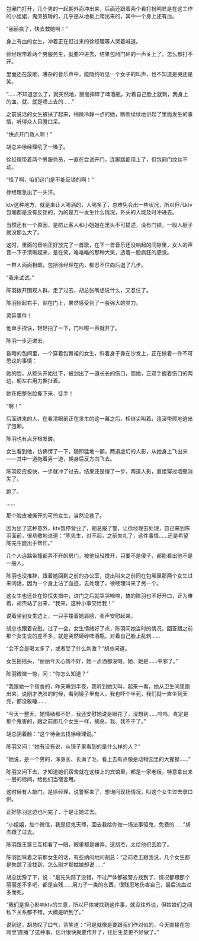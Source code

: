 包厢门打开，几个男的一起朝外面冲出来，后面还跟着两个看打扮明显是在这工作的小姐姐，鬼哭狼嚎的，几乎是从地板上爬出来的，其中一个身上还有血。

“丽丽疯了，快去救她啊！”

身上有血的女生，冲着正在赶过来的徐经理等人哭着喊道。

徐经理带着两个男服务生，就要冲进去，结果包厢门砰的一声关上了，怎么都打不开。

里面还在放歌，嘈杂的音乐声中，能隐约听见一个女子的叫声，也不知道是哭还是笑。

“……不知道怎么了，就突然地，丽丽摔碎了啤酒瓶，对着自己脸上就刺，我身上的血，就、就是喷上去的……”

之前说话的女生被扶了起来，稍微冷静一点的她，断断续续地讲起了里面发生的事情，听得众人目瞪口呆。

“快点开门救人啊！”

胡总冲徐经理吼了一嗓子。

徐经理带着两个男服务员，一直在尝试开门，连脚踹都用上了，但包厢门纹丝不动。

“怪了啊，咱们这门是不能反锁的啊！”

徐经理急出了一头汗。

ktv这种地方，就是来让人喝酒的，人喝多了，总难免会出一些状况，所以但凡ktv包厢都是没有反锁的，为的是万一发生什么情况，外头的人能及时冲进去。

当然还有一个原因，是防止客人和小姐姐在里头不可描述，没有门锁，一般人胆子就没那么大了。

这时，里面的音响正好放完了一首歌，在下一首音乐还没响起的间隙里，女人的声音一下子清晰起来，是在笑，咯咯咯的那种大笑，透着一股疯狂的感觉。

一群人面面相觑，包括徐经理在内，都忍不住向后退了几步。

“我来试试。”

陈羽拨开围观人群，走了过去，胡总张嘴想说什么，又忍住了。

陈羽抬起右手，贴在门上，果然感受到了一股强大的灵力。

灵异事件！

他单手捏诀，轻轻拍了一下，门咔嚓一声就开了。

陈羽一步迈进去。

昏暗的包间里，一个穿着包臀裙的女生，斜着身子靠在沙发上，正在做着一件不可思议的事情：

她的脸，从额头开始往下，被划出了一道长长的伤口，而她，正双手握着伤口的两边，朝左右用力撕扯着。

她在把整张脸撕下来，徒手！

“啊！”

后面进来的人，在看清眼前正在发生的这一幕之后，相继尖叫着，连滚带爬地逃出了包厢。

陈羽也有点牙根发酸。

女生看到他，仿佛愣了一下，随即猛地一颤，两道虚幻的人影，从她身上飞出来——其中一道拖着另一道，朝身后反方向飞去。

陈羽反应极快，一步就冲了过去，结果还是慢了一步，两道人影，直接穿过墙壁消失了。

跑了。

……

那个脸皮被撕开的可怜女生，当然没救了。

因为出了这种意外，ktv暂停营业了，胡总报了警，让徐经理去处理，自己来到陈羽面前，很恭敬地说道：“陈先生，对不起，之前失礼了，这件事情……还是希望陈先生能出手帮忙。”

几个人连踹带撞都弄不开的房门，被他轻轻推开，只要不是傻子，都能看出他不是一般人。

陈羽也没推辞，跟着她回到之前的办公室，提出叫来之前同在包厢里那两个女生过来问话，因为一个身上沾了血迹，去处理了，徐经理叫来了另一个。

这女生也还处在惊慌失措中，进门之后就哭哭啼啼，搞的陈羽也不好开口，正为难着，胡杰站了出来，“我来，这种小事交给我！”

说着坐到女生边上，一只手搂着她肩膀，柔声安慰起来。

胡总也跟着安慰，过了一会，女生情绪好了点，陈羽问她当时的情况，回答跟之前那个女生说的差不多，就是突然砸碎啤酒瓶，对着自己脸上乱刺……

“会不会是喝太多了，或者受了什么刺激？”胡总问道。

女生摇摇头，“丽丽今天心情不好，她一点酒都没喝，她、她是……中邪了。”

陈羽微微一惊，问：“你怎么知道？”

“我跟她一个宿舍的，昨天睡到半夜，我听到她尖叫，起来一看，她从卫生间里跑出来，说刚才洗脸的时候，看到镜子里有人，我也吓个半死，我们就一直坐到天亮，都没敢睡……

“今天一整天，她情绪都不好，我还安慰她说是眼花了，没想到……呜呜，肯定是那个鬼害的，跟之前那几个女生一样，胡总，我、我不干了。”

胡总阴着脸：“这个待会去找徐经理说。”

陈羽又问：“她有没有说，从镜子里看到的是什么样的人？”

“她说，是一个男的，浑身长、长满了毛，看上去有点像是动物园里的大猩猩……”

陈羽又问下去，才知道她们宿舍就在这楼上的宾馆里，都是一家老板，特意拿出来一层的标间，给他们当宿舍用。

这时候有人敲门，是徐经理，说警察来了，想询问现场情况，叫这个女生过去录口供。

正好陈羽这边也问完了，于是让她过去。

“小姐姐，加个微信，我是捉鬼天师，回去我给你做一场法事驱鬼，免费的……”胡杰跟了过去。

陈羽跟王篆三互相看了一眼，眼里都是嫌弃，这胡杰，太给他们丢脸了。

陈羽回味着之前那女生的话，有些纳闷地问胡总：“之前老王跟我说，几个女生都是失踪了没找到，怎么刚才那姑娘却说……”

胡总犹豫了下，说：“是先失踪了没错，不过尸体都被警方找到了，情况都跟那个丽丽差不多吧，都是自残……用刀子一类的东西，很残忍地伤害自己，最后流血过多而死。

“我们是担心影响ktv的生意，所以尸体被找到这件事，就没往外说，但姑娘们之间私下关系都不错，大概是听到了。”

说到这，胡总叹了口气，苦笑道：“可是就像是要跟我们作对似的，今天直接在包厢里‘直播’了这种事，估计很快就要传开了，往后生意更不好做了。”
